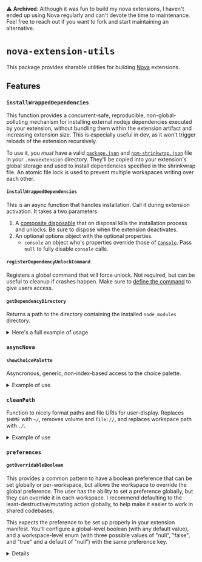 ⚠️ **Archived**: Although it was fun to build my nova extensions, I haven't ended up using Nova regularly and can't devote the time to maintenance. Feel free to reach out if you want to fork and start maintaining an alternative.

# `nova-extension-utils`

This package provides sharable utilities for building [Nova](http://nova.app) extensions.

## Features

### `installWrappedDependencies`

This function provides a concurrent-safe, reproducible, non-global-polluting mechanism for installing external nodejs dependencies executed by your extension, without bundling them within the extension artifact and increasing extension size. This is especially useful in dev, as it won't trigger reloads of the extension recursively.

To use it, you _must_ have a valid [`package.json`](https://docs.npmjs.com/files/package.json) and [`npm-shrinkwrap.json`](https://docs.npmjs.com/configuring-npm/shrinkwrap-json.html) file in your `.novaextension` directory. They'll be copied into your extension's global storage and used to install dependencies specified in the shrinkwrap file. An atomic file lock is used to prevent multiple workspaces writing over each other.

#### `installWrappedDependencies`

This is an async function that handles installation. Call it during extension activation. It takes a two parameters

1. A [composite disposable](https://docs.nova.app/api-reference/composite-disposable/) that on disposal kills the installation process and unlocks. Be sure to dispose when the extension deactivates.
2. An optional options object with the optional properties.
   - `console` an object who's properties override those of [`Console`](https://docs.nova.app/api-reference/console/). Pass `null` to fully disable `console` calls.

#### `registerDependencyUnlockCommand`

Registers a global command that will force unlock. Not required, but can be useful to cleanup if crashes happen. Make sure to [define the command](https://docs.nova.app/extensions/commands/) to give users access.

#### `getDependencyDirectory`

Returns a path to the directory containing the installed `node_modules` directory.

<details>

<summary>Here's a full example of usage</summary>

```ts
import { dependencyManagement } from "nova-extension-utils";

const compositeDisposable = new CompositeDisposable();

dependencyManagement.registerDependencyUnlockCommand(
  "com.example.extension.unlock"
);

async function asyncActivate() {
  await dependencyManagement.installWrappedDependencies(compositeDisposable, {
    console: {
      log(...args: Array<unknown>) {
        console.log("dependency management:", ...args);
      },
    },
  });

  const execPath = nova.path.join(
    dependencyManagement.getDependencyDirectory(),
    "node_modules",
    ".bin",
    "executable"
  );
  const process = new Process(execPath);
  compositeDisposable.add({
    dispose() {
      process.terminate();
    },
  });
  process.start();
}

export function activate() {
  console.log("activating...");
  return asyncActivate()
    .catch((err) => {
      console.error(err);
    })
    .then(() => {
      console.log("activated");
    });
}

export function deactivate() {
  compositeDisposable.dispose();
}
```

</details>

### `asyncNova`

#### `showChoicePalette`

Asyncronous, generic, non-index-based access to the choice palette.

<details>

<summary>Example of use</summary>

```ts
import type * as lspTypes from "vscode-languageserver-protocol";
import { asyncNova } from "nova-extension-utils";

async function foo(items: lspTypes.CompletionItem[]) {
  const choice: lspTypes.CompletionItem | null = await asyncNova(
    items,
    (item) => `${item.label}${item.detail ? `- ${item.detail}` : ""}`,
    { placeholder: "suggestions" }
  );
  if (!choice) {
    return;
  }
  console.log(choice);
}
```

</details>

### `cleanPath`

Function to nicely format paths and file URIs for user-display. Replaces `$HOME` with `~/`, removes volume and `file://`, and replaces workspace path with `./`.

<details>

<summary>Example of use</summary>

```ts
import { cleanPath } from "nova-extension-utils";

console.log(cleanPath(editor.document.uri));
```

</details>

### `preferences`

#### `getOverridableBoolean`

This provides a common pattern to have a boolean preference that can be set globally or per-workspace, but allows the workspace to override the global preference. The user has the ability to set a preference globally, but they can override it in each workspace. I recommend defaulting to the least-destructive/mutating action globally, to help make it easier to work in shared codebases.

This expects the preference to be set up properly in your extension manifest. You'll configure a global-level boolean (with any default value), and a workspace-level enum (with three possible values of "null", "false", and "true" and a default of "null") with the same preference key.

<details>

```json
{
  "config": [
    {
      "key": "apexskier.example.config.myPreference",
      "title": "Example",
      "type": "boolean",
      "default": false
    }
  ],

  "configWorkspace": [
    {
      "key": "apexskier.example.config.myPreference",
      "title": "Example",
      "type": "enum",
      "values": [
        ["null", "Inherit from Global Settings"],
        ["false", "Disable"],
        ["true", "Enable"]
      ],
      "default": "null"
    }
  ]
}
```

```ts
import { preferences } from "nova-extension-utils";

const defaultPrefValue = false;
const prefValue: boolean =
  preferences.getOverridableBoolean("apexskier.example.config.myPreference") ??
  defaultPrefValue;
```

</details>
